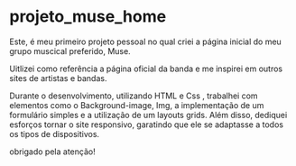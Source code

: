 # projeto_muse_home

Este, é meu primeiro projeto pessoal no qual criei a página inicial do meu grupo muscical preferido, Muse.

Uitlizei como referência a página oficial da banda e me inspirei em outros sites de artistas e bandas.

Durante o desenvolvimento, utilizando HTML e Css , trabalhei com elementos como o Background-image, Img, a implementação de um formulário simples e a utilização
de um layouts grids. Além disso, dediquei esforços tornar o site responsivo, garatindo que ele se adaptasse a todos os tipos de dispositivos.

obrigado pela atenção!
